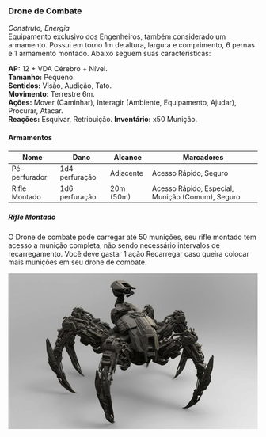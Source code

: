 ### Drone de Combate

_Construto, Energia_  
Equipamento exclusivo dos Engenheiros, também considerado um armamento. Possui em torno 1m de altura, largura e comprimento, 6 pernas e 1 armamento montado. Abaixo seguem suas características:

**AP:** 12 + VDA Cérebro + Nível.  
**Tamanho:** Pequeno.    
**Sentidos:** Visão, Audição, Tato.    
**Movimento:** Terrestre 6m.    
**Ações:** Mover (Caminhar), Interagir (Ambiente, Equipamento, Ajudar), Procurar, Atacar.  
**Reações:** Esquivar, Retribuição.
**Inventário:** x50 Munição.

#### Armamentos

| Nome          | Dano           | Alcance   | Marcadores                                       |
| ------------- | -------------- | --------- | ------------------------------------------------ |
| Pé-perfurador | 1d4 perfuração | Adjacente | Acesso Rápido, Seguro                            |
| Rifle Montado | 1d6 perfuração | 20m (50m) | Acesso Rápido, Especial, Munição (Comum), Seguro |

##### Rifle Montado
O Drone de combate pode carregar até 50 munições, seu rifle montado tem acesso a munição completa, não sendo necessário intervalos de recarregamento. Você deve gastar 1 ação Recarregar caso queira colocar mais munições em seu drone de combate.

![Drone de Combate](../../images/combat_drone.jpg)
